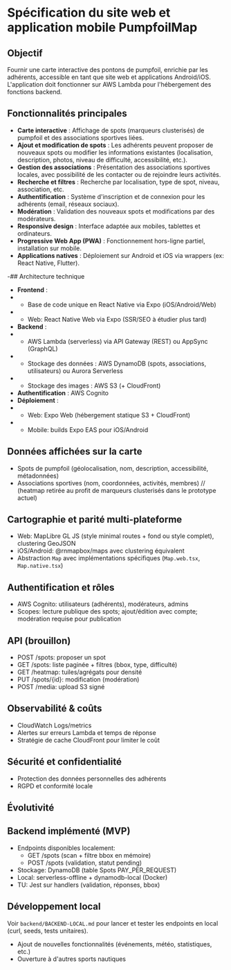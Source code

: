 # Spécification du site web et application mobile PumpfoilMap

## Objectif
Fournir une carte interactive des pontons de pumpfoil, enrichie par les adhérents, accessible en tant que site web et applications Android/iOS. L'application doit fonctionner sur AWS Lambda pour l'hébergement des fonctions backend.

## Fonctionnalités principales
- **Carte interactive** : Affichage de spots (marqueurs clusterisés) de pumpfoil et des associations sportives liées.
- **Ajout et modification de spots** : Les adhérents peuvent proposer de nouveaux spots ou modifier les informations existantes (localisation, description, photos, niveau de difficulté, accessibilité, etc.).
- **Gestion des associations** : Présentation des associations sportives locales, avec possibilité de les contacter ou de rejoindre leurs activités.
- **Recherche et filtres** : Recherche par localisation, type de spot, niveau, association, etc.
- **Authentification** : Système d'inscription et de connexion pour les adhérents (email, réseaux sociaux).
- **Modération** : Validation des nouveaux spots et modifications par des modérateurs.
- **Responsive design** : Interface adaptée aux mobiles, tablettes et ordinateurs.
- **Progressive Web App (PWA)** : Fonctionnement hors-ligne partiel, installation sur mobile.
- **Applications natives** : Déploiement sur Android et iOS via wrappers (ex: React Native, Flutter).

-## Architecture technique
- **Frontend** :
-  - Base de code unique en React Native via Expo (iOS/Android/Web)
-  - Web: React Native Web via Expo (SSR/SEO à étudier plus tard)
- **Backend** :
-  - AWS Lambda (serverless) via API Gateway (REST) ou AppSync (GraphQL)
-  - Stockage des données : AWS DynamoDB (spots, associations, utilisateurs) ou Aurora Serverless
-  - Stockage des images : AWS S3 (+ CloudFront)
- **Authentification** : AWS Cognito
- **Déploiement** :
-  - Web: Expo Web (hébergement statique S3 + CloudFront)
-  - Mobile: builds Expo EAS pour iOS/Android

## Données affichées sur la carte
- Spots de pumpfoil (géolocalisation, nom, description, accessibilité, métadonnées)
- Associations sportives (nom, coordonnées, activités, membres)
// (heatmap retirée au profit de marqueurs clusterisés dans le prototype actuel)

## Cartographie et parité multi-plateforme
- Web: MapLibre GL JS (style minimal routes + fond ou style complet), clustering GeoJSON
- iOS/Android: @rnmapbox/maps avec clustering équivalent
- Abstraction `Map` avec implémentations spécifiques (`Map.web.tsx`, `Map.native.tsx`)

## Authentification et rôles
- AWS Cognito: utilisateurs (adhérents), modérateurs, admins
- Scopes: lecture publique des spots; ajout/édition avec compte; modération requise pour publication

## API (brouillon)
- POST /spots: proposer un spot
- GET /spots: liste paginée + filtres (bbox, type, difficulté)
- GET /heatmap: tuiles/agrégats pour densité
- PUT /spots/{id}: modification (modération)
- POST /media: upload S3 signé

## Observabilité & coûts
- CloudWatch Logs/metrics
- Alertes sur erreurs Lambda et temps de réponse
- Stratégie de cache CloudFront pour limiter le coût

## Sécurité et confidentialité
- Protection des données personnelles des adhérents
- RGPD et conformité locale

## Évolutivité
## Backend implémenté (MVP)
- Endpoints disponibles localement:
	- GET /spots (scan + filtre bbox en mémoire)
	- POST /spots (validation, statut pending)
- Stockage: DynamoDB (table Spots PAY_PER_REQUEST)
- Local: serverless-offline + dynamodb-local (Docker)
- TU: Jest sur handlers (validation, réponses, bbox)

## Développement local
Voir `backend/BACKEND-LOCAL.md` pour lancer et tester les endpoints en local (curl, seeds, tests unitaires).
- Ajout de nouvelles fonctionnalités (événements, météo, statistiques, etc.)
- Ouverture à d'autres sports nautiques

